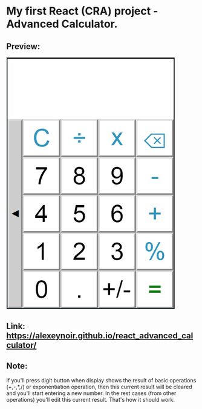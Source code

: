 # My first React (CRA) project - Advanced Calculator.

## Preview:

![alt text](preview.jpg "Advanced Calculator")

## Link: https://alexeynoir.github.io/react_advanced_calculator/

## Note:

If you'll press digit button when display shows the result of basic operations (+,-,*,/) or exponentiation operation, then this current result will be cleared and you'll start entering a new number. In the rest cases (from other operations) you'll edit this current result. That's how it should work.